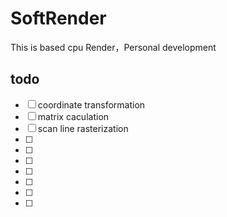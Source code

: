 # SoftRender
This is based cpu Render，Personal development

## todo
- [ ] coordinate transformation
- [ ] matrix caculation
- [ ] scan line rasterization
- [ ] 
- [ ] 
- [ ] 
- [ ] 
- [ ] 
- [ ] 
- [ ] 